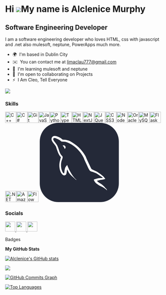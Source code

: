 Hi ![](https://user-images.githubusercontent.com/18350557/176309783-0785949b-9127-417c-8b55-ab5a4333674e.gif)My name is Alclenice Murphy
========================================================================================================================================

Software Engineering Developer
------------------------------

I am a software engineering developer who loves HTML, css with javascript and .net also mulesoft, neptune, PowerApps much more.

* 🌍  I'm based in Dublin City
* ✉️  You can contact me at [limaclau777@gmail.com](mailto:limaclau777@gmail.com)
* 🧠  I'm learning mulesoft and neptune
* 🤝  I'm open to collaborating on Projects
* ⚡  I Am Cleo, Tell Everyone

<a href="https://www.github.com/Alclenice" target="_blank" rel="noreferrer"><img
src="https://img.shields.io/github/followers/Alclenice?logo=github&style=for-the-badge&color=0891b2&labelColor=1c1917" /></a>

### Skills


<p align="left">
<a href="https://docs.microsoft.com/en-us/cpp/?view=msvc-170" target="_blank" rel="noreferrer"><img src="https://raw.githubusercontent.com/danielcranney/readme-generator/main/public/icons/skills/cplusplus-colored.svg" width="36" height="36" alt="C++" /></a><a href="https://docs.microsoft.com/en-us/dotnet/csharp/" target="_blank" rel="noreferrer"><img src="https://raw.githubusercontent.com/danielcranney/readme-generator/main/public/icons/skills/csharp-colored.svg" width="36" height="36" alt="C#" /></a><a href="https://git-scm.com/" target="_blank" rel="noreferrer"><img src="https://raw.githubusercontent.com/danielcranney/readme-generator/main/public/icons/skills/git-colored.svg" width="36" height="36" alt="Git" /></a><a href="https://developer.mozilla.org/en-US/docs/Web/JavaScript" target="_blank" rel="noreferrer"><img src="https://raw.githubusercontent.com/danielcranney/readme-generator/main/public/icons/skills/javascript-colored.svg" width="36" height="36" alt="JavaScript" /></a><a href="https://www.python.org/" target="_blank" rel="noreferrer"><img src="https://raw.githubusercontent.com/danielcranney/readme-generator/main/public/icons/skills/python-colored.svg" width="36" height="36" alt="Python" /></a><a href="https://www.typescriptlang.org/" target="_blank" rel="noreferrer"><img src="https://raw.githubusercontent.com/danielcranney/readme-generator/main/public/icons/skills/typescript-colored.svg" width="36" height="36" alt="TypeScript" /></a><a href="https://developer.mozilla.org/en-US/docs/Glossary/HTML5" target="_blank" rel="noreferrer"><img src="https://raw.githubusercontent.com/danielcranney/readme-generator/main/public/icons/skills/html5-colored.svg" width="36" height="36" alt="HTML5" /></a><a href="https://nextjs.org/docs" target="_blank" rel="noreferrer"><img src="https://raw.githubusercontent.com/danielcranney/readme-generator/main/public/icons/skills/nextjs-colored.svg" width="36" height="36" alt="NextJs" /></a><a href="https://jquery.com/" target="_blank" rel="noreferrer"><img src="https://raw.githubusercontent.com/danielcranney/readme-generator/main/public/icons/skills/jquery-colored.svg" width="36" height="36" alt="JQuery" /></a><a href="https://www.w3.org/TR/CSS/#css" target="_blank" rel="noreferrer"><img src="https://raw.githubusercontent.com/danielcranney/readme-generator/main/public/icons/skills/css3-colored.svg" width="36" height="36" alt="CSS3" /></a><a href="https://nodejs.org/en/" target="_blank" rel="noreferrer"><img src="https://raw.githubusercontent.com/danielcranney/readme-generator/main/public/icons/skills/nodejs-colored.svg" width="36" height="36" alt="NodeJS" /></a><a href="https://www.oracle.com/uk/index.html" target="_blank" rel="noreferrer"><img src="https://raw.githubusercontent.com/danielcranney/readme-generator/main/public/icons/skills/oracle-colored.svg" width="36" height="36" alt="Oracle" /></a><a href="https://www.mysql.com/" target="_blank" rel="noreferrer"><img src="https://raw.githubusercontent.com/danielcranney/readme-generator/main/public/icons/skills/mysql-colored.svg" width="36" height="36" alt="MySQL" /></a><a href="https://flask.palletsprojects.com/en/2.0.x/" target="_blank" rel="noreferrer"><img src="https://raw.githubusercontent.com/danielcranney/readme-generator/main/public/icons/skills/flask-colored.svg" width="36" height="36" alt="Flask" /></a><a href="https://dotnet.microsoft.com/en-us/" target="_blank" rel="noreferrer"><img src="https://raw.githubusercontent.com/danielcranney/readme-generator/main/public/icons/skills/dot-net-colored.svg" width="36" height="36" alt=".NET" /></a><a href="https://aws.amazon.com" target="_blank" rel="noreferrer"><img src="https://raw.githubusercontent.com/danielcranney/readme-generator/main/public/icons/skills/aws-colored.svg" width="36" height="36" alt="Amazon Web Services" /></a><a href="https://www.onflow.org/" target="_blank" rel="noreferrer"><img src="https://raw.githubusercontent.com/danielcranney/readme-generator/main/public/icons/skills/flow-colored.svg" width="36" height="36" alt="Flow" /></a>
  <svg xmlns="http://www.w3.org/2000/svg" width="256" height="256" fill="none" viewBox="0 0 256 256"><rect width="256" height="256" fill="#242938" rx="60"/><g clip-path="url(#clip0_7_147)"><path fill="#fff" fill-rule="evenodd" d="M203.801 178.21C194.011 177.938 186.416 178.941 180.051 181.619C178.218 182.355 175.277 182.355 175.035 184.662C176.015 185.63 176.133 187.214 176.992 188.556C178.459 190.991 181.033 194.271 183.357 195.973L191.191 201.571C195.965 204.488 201.351 206.193 206.002 209.113C208.696 210.817 211.388 213.007 214.082 214.834C215.454 215.807 216.285 217.392 218 217.997V217.629C217.144 216.538 216.897 214.957 216.044 213.735L212.367 210.209C208.82 205.465 204.41 201.325 199.636 197.922C195.718 195.245 187.152 191.596 185.56 187.097L185.319 186.824C188.008 186.552 191.191 185.605 193.764 184.875C197.929 183.784 201.721 184.024 206.002 182.93L211.882 181.226V180.135C209.678 177.946 208.087 175.025 205.763 172.959C199.521 167.606 192.661 162.373 185.56 157.994C181.766 155.562 176.868 153.977 172.829 151.913C171.356 151.182 168.911 150.817 168.055 149.601C165.846 146.929 164.625 143.397 163.034 140.232L152.997 119.064C150.794 114.319 149.444 109.574 146.755 105.195C134.144 84.5124 120.431 71.9828 99.375 59.6932C94.8477 57.1382 89.4616 56.0393 83.7353 54.7032L74.5546 54.2124C72.5928 53.3616 70.6364 51.0493 68.9216 49.9531C61.9441 45.5739 43.9475 36.0847 38.8029 48.5897C35.4966 56.4974 43.7006 64.2824 46.4855 68.299C48.5708 71.0966 51.2597 74.2597 52.7332 77.4228C53.5563 79.4897 53.8307 81.682 54.6895 83.8717C56.6458 89.2243 58.4842 95.1878 61.0551 100.178C62.427 102.733 63.8675 105.413 65.5824 107.723C66.5619 109.086 68.2768 109.67 68.6417 111.859C66.9268 114.294 66.8089 117.94 65.8293 120.986C61.42 134.734 63.1349 151.766 69.377 161.888C71.3389 164.928 75.9622 171.622 82.2345 169.065C87.744 166.875 86.5148 159.941 88.1062 153.857C88.4766 152.399 88.2297 151.425 88.9623 150.449V150.722L93.9834 160.819C97.7781 166.78 104.391 172.986 109.897 177.125C112.833 179.315 115.16 183.089 118.831 184.425V184.057H118.59C117.854 182.966 116.751 182.475 115.772 181.624C113.569 179.435 111.121 176.757 109.406 174.325C104.267 167.513 99.7399 159.968 95.6983 152.183C93.7365 148.412 92.0216 144.275 90.4357 140.504C89.6949 139.043 89.6949 136.85 88.4739 136.125C86.6355 138.797 83.9466 141.115 82.5939 144.398C80.2672 149.628 80.0257 156.077 79.1697 162.769C78.6758 162.891 78.8953 162.769 78.6758 163.041C74.7631 162.071 73.4132 158.051 71.9453 154.648C68.274 146.01 67.6594 132.141 70.8422 122.164C71.6983 119.609 75.375 111.579 73.9071 109.146C73.1662 106.834 70.7242 105.498 69.3743 103.671C67.7829 101.359 66.0735 98.4409 64.9705 95.8859C62.0346 89.0689 60.5667 81.5293 57.3812 74.7151C55.9077 71.552 53.3396 68.2662 51.257 65.3486C48.9303 62.0628 46.3648 59.7505 44.5265 55.8593C43.9146 54.4959 43.0585 52.3309 44.0381 50.8693C44.2795 49.8959 44.7734 49.5059 45.7475 49.2878C47.3389 47.9244 51.8716 49.6532 53.463 50.3785C57.9903 52.2054 61.7849 53.907 65.5796 56.4592C67.2945 57.6754 69.1329 59.9877 71.3361 60.5985H73.9098C77.8279 61.4493 82.2317 60.8712 85.9002 61.9619C92.3893 64.0343 98.2637 67.0719 103.532 70.3604C119.567 80.4577 132.792 94.8143 141.725 111.971C143.193 114.769 143.805 117.324 145.155 120.244C147.729 126.208 150.912 132.289 153.477 138.132C156.051 143.85 158.498 149.694 162.17 154.438C164.008 156.993 171.35 158.329 174.654 159.668C177.104 160.759 180.896 161.741 183.105 163.077C187.264 165.632 191.427 168.552 195.342 171.35C197.298 172.806 203.423 175.849 203.787 178.276L203.801 178.21ZM78.9584 72.4873C77.267 72.4724 75.5809 72.6769 73.9427 73.0954V73.3681H74.1842C75.1637 75.315 76.8786 76.6538 78.1023 78.3581L80.9202 84.1989L81.1616 83.9262C82.8765 82.71 83.7353 80.7631 83.7353 77.8454C83 76.9947 82.8793 76.1412 82.2674 75.2904C81.5321 74.0743 79.9407 73.4635 78.9584 72.4928V72.4873Z" clip-rule="evenodd"/></g><defs><clipPath id="clip0_7_147"><rect width="180" height="180" fill="#fff" transform="translate(38 38)"/></clipPath></defs></svg>
</p>


### Socials

<p align="left"> <a href="https://www.facebook.com/cleofg" target="_blank" rel="noreferrer"> <picture> <source media="(prefers-color-scheme: dark)" srcset="https://raw.githubusercontent.com/danielcranney/readme-generator/main/public/icons/socials/facebook-dark.svg" /> <source media="(prefers-color-scheme: light)" srcset="https://raw.githubusercontent.com/danielcranney/readme-generator/main/public/icons/socials/facebook.svg" /> <img src="https://raw.githubusercontent.com/danielcranney/readme-generator/main/public/icons/socials/facebook.svg" width="32" height="32" /> </picture> </a> <a href="http://www.instagram.com/cleomurphy9771" target="_blank" rel="noreferrer"> <picture> <source media="(prefers-color-scheme: dark)" srcset="undefined" /> <source media="(prefers-color-scheme: light)" srcset="https://raw.githubusercontent.com/danielcranney/readme-generator/main/public/icons/socials/instagram.svg" /> <img src="https://raw.githubusercontent.com/danielcranney/readme-generator/main/public/icons/socials/instagram.svg" width="32" height="32" /> </picture> </a> <a href="https://www.linkedin.com/in/www.linkedin.com/in/cléo-murphy-71b431103" target="_blank" rel="noreferrer"> <picture> <source media="(prefers-color-scheme: dark)" srcset="https://raw.githubusercontent.com/danielcranney/readme-generator/main/public/icons/socials/linkedin-dark.svg" /> <source media="(prefers-color-scheme: light)" srcset="https://raw.githubusercontent.com/danielcranney/readme-generator/main/public/icons/socials/linkedin.svg" /> <img src="https://raw.githubusercontent.com/danielcranney/readme-generator/main/public/icons/socials/linkedin.svg" width="32" height="32" /> </picture> </a></p>
Badges

<b>My GitHub Stats</b>

<a href="http://www.github.com/Alclenice"><img src="https://github-readme-stats.vercel.app/api?username=Alclenice&show_icons=true&hide=&count_private=true&title_color=0891b2&text_color=ffffff&icon_color=0891b2&bg_color=1c1917&hide_border=true&show_icons=true" alt="Alclenice's GitHub stats" /></a>

<a href="http://www.github.com/Alclenice"><img src="https://github-readme-streak-stats.herokuapp.com/?user=Alclenice&stroke=ffffff&background=1c1917&ring=0891b2&fire=0891b2&currStreakNum=ffffff&currStreakLabel=0891b2&sideNums=ffffff&sideLabels=ffffff&dates=ffffff&hide_border=true" /></a>

<a href="http://www.github.com/Alclenice"><img src="https://github-readme-activity-graph.cyclic.app/graph?username=Alclenice&bg_color=1c1917&color=ffffff&line=0891b2&point=ffffff&area_color=1c1917&area=true&hide_border=true&custom_title=GitHub%20Commits%20Graph" alt="GitHub Commits Graph" /></a>

<a href="https://github.com/Alclenice" align="left"><img src="https://github-readme-stats.vercel.app/api/top-langs/?username=Alclenice&langs_count=10&title_color=0891b2&text_color=ffffff&icon_color=0891b2&bg_color=1c1917&hide_border=true&locale=en&custom_title=Top%20%Languages" alt="Top Languages" /></a>
